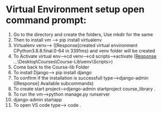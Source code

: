 # Virtual Environment setup open command prompt:
1) Go to the directory and create the folders, Use mkdir for the same
2) Then to install vm --> pip install virtualenv
3) Virtualenv venv--> ([Response]created virtual environment CPython3.8.8.final.0-64 in 3391ms) and venv folder will be created 
4) To Activate virtual env-->cd venv-->cd scripts-->activate ([Response](venv) ...\Desktop\Courses\Course-Lib\venv\Scripts>)
5) Come back to the Course-lib Folder
6) To install Django--> pip install django
7) To confirm if the installation is successfull type-->django-admin ([Response] Available subcommands)
8) To create start project-->django-admin startproject course_library .
9) To run the vm-->python manage.py runserver
10) django-admin startapp <app name>
11) To open VS code type--> code .
